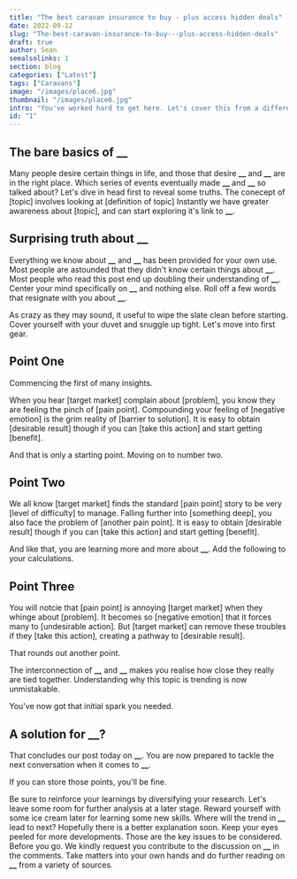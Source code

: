 ```yaml
---
title: "The best caravan insurance to buy - plus access hidden deals"
date: 2022-09-12
slug: "The-best-caravan-insurance-to-buy---plus-access-hidden-deals"
draft: true
author: Sean
seealsolinks: 1
section: blog
categories: ["Latest"]
tags: ["Caravans"]
image: "/images/place6.jpg"
thumbnail: "/images/place6.jpg"
intro: "You've worked hard to get here. Let's cover this from a different point of view. Moments from now you will learn things about __________ that will help you greatly. Never feel silly for knowing nothing about __________ again."
id: "1"
---
```


## The bare basics of ****\_\_****

Many people desire certain things in life, and those that desire ****\_\_**** and ****\_\_**** are in the right place.
Which series of events eventually made ****\_\_**** and ****\_\_**** so talked about? Let's dive in head first to reveal some truths.
The conecept of [topic] involves looking at [definition of topic] Instantly we have greater awareness about [topic], and can start exploring it's link to ****\_\_****.

## Surprising truth about ****\_\_****

Everything we know about ****\_\_**** and ****\_\_**** has been provided for your own use. Most people are astounded that they didn't know certain things about ****\_\_****.
Most people who read this post end up doubling their understanding of ****\_\_****.
Center your mind specifically on ****\_\_**** and nothing else. Roll off a few words that resignate with you about ****\_\_****.

As crazy as they may sound, it useful to wipe the slate clean before starting. Cover yourself with your duvet and snuggle up tight. Let's move into first gear.

## Point One

Commencing the first of many insights.

When you hear [target market] complain about [problem], you know they are feeling the pinch of [pain point]. Compounding your feeling of [negative emotion] is the grim reality of [barrier to solution]. It is easy to obtain [desirable result] though if you can [take this action] and start getting [benefit].

And that is only a starting point. Moving on to number two.

## Point Two

We all know [target market] finds the standard [pain point] story to be very [level of difficulty] to manage. Falling further into [something deep], you also face the problem of [another pain point]. It is easy to obtain [desirable result] though if you can [take this action] and start getting [benefit].

And like that, you are learning more and more about ****\_\_****. Add the following to your calculations.

## Point Three

You will notcie that [pain point] is annoying [target market] when they whinge about [problem]. It becomes so [negative emotion] that it forces many to [undesirable action]. But [target market] can remove these troubles if they [take this action], creating a pathway to [desirable result].

That rounds out another point.

The interconnection of ****\_\_**** and ****\_\_**** makes you realise how close they really are tied together.
Understanding why this topic is trending is now unmistakable.

You've now got that initial spark you needed.

## A solution for ****\_\_****?

That concludes our post today on ****\_\_****.
You are now prepared to tackle the next conversation when it comes to ****\_\_****.

If you can store those points, you'll be fine.

Be sure to reinforce your learnings by diversifying your research. Let's leave some room for further analysis at a later stage. Reward yourself with some ice cream later for learning some new skills.
Where will the trend in ****\_\_**** lead to next? Hopefully there is a better explanation soon. Keep your eyes peeled for more developments.
Those are the key issues to be considered.
Before you go. We kindly request you contribute to the discussion on ****\_\_**** in the comments.
Take matters into your own hands and do further reading on ****\_\_**** from a variety of sources.

